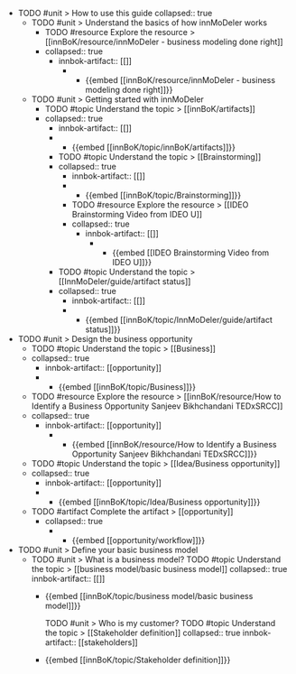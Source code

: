 - TODO #unit > How to use this guide
  collapsed:: true
	- TODO #unit > Understand the basics of how innMoDeler works
		- TODO #resource Explore the resource > [[innBoK/resource/innMoDeler - business modeling done right]]
		- collapsed:: true
			- innbok-artifact:: [[]]
				- - {{embed [[innBoK/resource/innMoDeler - business modeling done right]]}}
	- TODO #unit > Getting started with innMoDeler
		- TODO #topic Understand the topic > [[innBoK/artifacts]]
		- collapsed:: true
			- innbok-artifact:: [[]]
			- - {{embed [[innBoK/topic/innBoK/artifacts]]}}
			- TODO #topic Understand the topic > [[Brainstorming]]
			- collapsed:: true
				- innbok-artifact:: [[]]
				- - {{embed [[innBoK/topic/Brainstorming]]}}
				- TODO #resource Explore the resource > [[IDEO Brainstorming Video from IDEO U]]
				- collapsed:: true
					- innbok-artifact:: [[]]
						- - {{embed [[IDEO Brainstorming Video from IDEO U]]}}
			- TODO #topic Understand the topic > [[InnMoDeler/guide/artifact status]]
			- collapsed:: true
				- innbok-artifact:: [[]]
				- - {{embed [[innBoK/topic/InnMoDeler/guide/artifact status]]}}
- TODO #unit > Design the business opportunity
	- TODO #topic Understand the topic > [[Business]]
	- collapsed:: true
		- innbok-artifact:: [[opportunity]]
		- - {{embed [[innBoK/topic/Business]]}}
	- TODO #resource Explore the resource > [[innBoK/resource/How to Identify a Business Opportunity  Sanjeev Bikhchandani  TEDxSRCC]]
	- collapsed:: true
		- innbok-artifact:: [[opportunity]]
			- - {{embed [[innBoK/resource/How to Identify a Business Opportunity  Sanjeev Bikhchandani  TEDxSRCC]]}}
	- TODO #topic Understand the topic > [[Idea/Business opportunity]]
	- collapsed:: true
		- innbok-artifact:: [[opportunity]]
		- - {{embed [[innBoK/topic/Idea/Business opportunity]]}}
	- TODO #artifact Complete the artifact > [[opportunity]]
		- collapsed:: true
			- - {{embed [[opportunity/workflow]]}}
- TODO #unit > Define your basic business model
	- TODO #unit > What is a business model?
	  TODO #topic Understand the topic > [[business model/basic business model]]
	  collapsed:: true
	  innbok-artifact:: [[]]
		- {{embed [[innBoK/topic/business model/basic business model]]}}
		  
		  TODO #unit > Who is my customer?
		  TODO #topic Understand the topic > [[Stakeholder definition]]
		  collapsed:: true
		  innbok-artifact:: [[stakeholders]]
		- {{embed [[innBoK/topic/Stakeholder definition]]}}